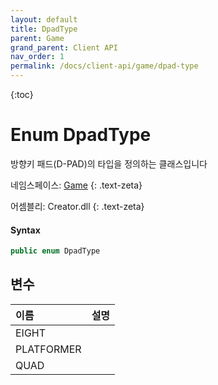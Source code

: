 ```yaml
---
layout: default
title: DpadType
parent: Game
grand_parent: Client API
nav_order: 1
permalink: /docs/client-api/game/dpad-type
---
```

{:toc}

# Enum DpadType

방향키 패드(D-PAD)의 타입을 정의하는 클래스입니다

네임스페이스: [Game](../)
{: .text-zeta}

어셈블리: Creator.dll
{: .text-zeta}

#### Syntax
```CS
public enum DpadType
```

## 변수

|이름|설명|
|:--|:--|
|EIGHT|
|PLATFORMER|
|QUAD|
 
